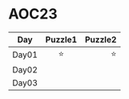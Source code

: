# AOC23

| Day        | Puzzle1           | Puzzle2  |
| ------------- |:-------------:| -----:|
| Day01      |⭐|⭐|
| Day02      |        |    |
| Day03      |        |    |